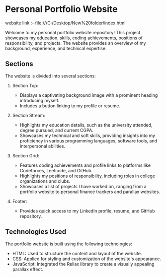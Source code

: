 
# Personal Portfolio Website

website link :- file:///C:/Desktop/New%20folder/index.html

Welcome to my personal portfolio website repository! This project showcases my education, skills, coding achievements, positions of responsibility, and projects. The website provides an overview of my background, experience, and technical expertise.

## Sections

The website is divided into several sections:

1. Section Top:
   - Displays a captivating background image with a prominent heading introducing myself.
   - Includes a button linking to my profile or resume.

2. Section Stream:
   - Highlights my education details, such as the university attended, degree pursued, and current CGPA.
   - Showcases my technical and soft skills, providing insights into my proficiency in various programming languages, software tools, and interpersonal abilities.

3. Section Grid:
   - Features coding achievements and profile links to platforms like Codeforces, Leetcode, and GitHub.
   - Highlights my positions of responsibility, including roles in college organizations and clubs.
   - Showcases a list of projects I have worked on, ranging from a portfolio website to personal finance trackers and parallax websites.

4. Footer:
   - Provides quick access to my LinkedIn profile, resume, and GitHub repository.

## Technologies Used

The portfolio website is built using the following technologies:

- HTML: Used to structure the content and layout of the website.
- CSS: Applied for styling and customization of the website's appearance.
- JavaScript: Integrated the Rellax library to create a visually appealing parallax effect.
